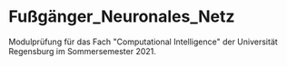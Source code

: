 # Fußgänger_Neuronales_Netz
Modulprüfung für das Fach "Computational Intelligence" der Universität Regensburg im Sommersemester 2021.

